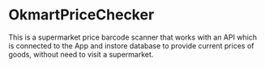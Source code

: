# OkmartPriceChecker
This is a supermarket price barcode scanner that works with an API which is connected to the App and instore database to provide current prices of goods, without need to visit a supermarket.
